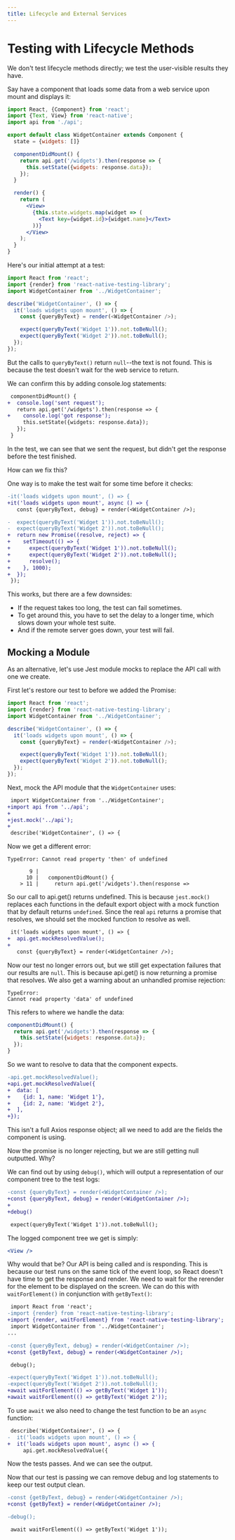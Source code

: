 ```yaml
---
title: Lifecycle and External Services
---
```


# Testing with Lifecycle Methods

We don't test lifecycle methods directly; we test the user-visible results they have.

Say have a component that loads some data from a web service upon mount and displays it:

```jsx
import React, {Component} from 'react';
import {Text, View} from 'react-native';
import api from './api';

export default class WidgetContainer extends Component {
  state = {widgets: []}

  componentDidMount() {
    return api.get('/widgets').then(response => {
      this.setState({widgets: response.data});
    });
  }

  render() {
    return (
      <View>
        {this.state.widgets.map(widget => (
          <Text key={widget.id}>{widget.name}</Text>
        ))}
      </View>
    );
  }
}
```

Here's our initial attempt at a test:

```js
import React from 'react';
import {render} from 'react-native-testing-library';
import WidgetContainer from '../WidgetContainer';

describe('WidgetContainer', () => {
  it('loads widgets upon mount', () => {
    const {queryByText} = render(<WidgetContainer />);

    expect(queryByText('Widget 1')).not.toBeNull();
    expect(queryByText('Widget 2')).not.toBeNull();
  });
});
```

But the calls to `queryByText()` return `null`--the text is not found. This is because the test doesn't wait for the web service to return.

We can confirm this by adding console.log statements:

```diff
 componentDidMount() {
+  console.log('sent request');
   return api.get('/widgets').then(response => {
+    console.log('got response');
     this.setState({widgets: response.data});
   });
 }
```

In the test, we can see that we sent the request, but didn't get the response before the test finished.

How can we fix this?

One way is to make the test wait for some time before it checks:

```diff
-it('loads widgets upon mount', () => {
+it('loads widgets upon mount', async () => {
   const {queryByText, debug} = render(<WidgetContainer />);

-  expect(queryByText('Widget 1')).not.toBeNull();
-  expect(queryByText('Widget 2')).not.toBeNull();
+  return new Promise((resolve, reject) => {
+    setTimeout(() => {
+      expect(queryByText('Widget 1')).not.toBeNull();
+      expect(queryByText('Widget 2')).not.toBeNull();
+      resolve();
+    }, 1000);
+  });
 });
```

This works, but there are a few downsides:

- If the request takes too long, the test can fail sometimes.
- To get around this, you have to set the delay to a longer time, which slows down your whole test suite.
- And if the remote server goes down, your test will fail.

## Mocking a Module

As an alternative, let's use Jest module mocks to replace the API call with one we create.

First let's restore our test to before we added the Promise:

```js
import React from 'react';
import {render} from 'react-native-testing-library';
import WidgetContainer from '../WidgetContainer';

describe('WidgetContainer', () => {
  it('loads widgets upon mount', () => {
    const {queryByText} = render(<WidgetContainer />);

    expect(queryByText('Widget 1')).not.toBeNull();
    expect(queryByText('Widget 2')).not.toBeNull();
  });
});
```

Next, mock the API module that the `WidgetContainer` uses:

```diff
 import WidgetContainer from '../WidgetContainer';
+import api from '../api';
+
+jest.mock('../api');
+
 describe('WidgetContainer', () => {
```

Now we get a different error:

```
TypeError: Cannot read property 'then' of undefined

       9 |
      10 |   componentDidMount() {
    > 11 |     return api.get('/widgets').then(response =>
```

So our call to api.get() returns undefined. This is because `jest.mock()` replaces each functions in the default export object with a mock function that by default returns `undefined`. Since the real `api` returns a promise that resolves, we should set the mocked function to resolve as well.

```diff
 it('loads widgets upon mount', () => {
+  api.get.mockResolvedValue();
+
   const {queryByText} = render(<WidgetContainer />);
```

Now our test no longer errors out, but we still get expectation failures that our results are `null`. This is because api.get() is now returning a promise that resolves. We also get a warning about an unhandled promise rejection:

```
TypeError:
Cannot read property 'data' of undefined
```

This refers to where we handle the data:

```js
componentDidMount() {
  return api.get('/widgets').then(response => {
    this.setState({widgets: response.data});
  });
}
```

So we want to resolve to data that the component expects.

```diff
-api.get.mockResolvedValue();
+api.get.mockResolvedValue({
+  data: [
+    {id: 1, name: 'Widget 1'},
+    {id: 2, name: 'Widget 2'},
+  ],
+});
```

This isn't a full Axios response object; all we need to add are the fields the component is using.

Now the promise is no longer rejecting, but we are still getting null outputted. Why?

We can find out by using `debug()`, which will output a representation of our component tree to the test logs:

```diff
-const {queryByText} = render(<WidgetContainer />);
+const {queryByText, debug} = render(<WidgetContainer />);
+
+debug()

 expect(queryByText('Widget 1')).not.toBeNull();
```

The logged component tree we get is simply:

```jsx
<View />
```

Why would that be? Our API is being called and is responding. This is because our test runs on the same tick of the event loop, so React doesn't have time to get the response and render. We need to wait for the rerender for the element to be displayed on the screen. We can do this with `waitForElement()` in conjunction with `getByText()`:

```diff
 import React from 'react';
-import {render} from 'react-native-testing-library';
+import {render, waitForElement} from 'react-native-testing-library';
 import WidgetContainer from '../WidgetContainer';
...

-const {queryByText, debug} = render(<WidgetContainer />);
+const {getByText, debug} = render(<WidgetContainer />);

 debug();

-expect(queryByText('Widget 1')).not.toBeNull();
-expect(queryByText('Widget 2')).not.toBeNull();
+await waitForElement(() => getByText('Widget 1'));
+await waitForElement(() => getByText('Widget 2'));
```

To use `await` we also need to change the test function to be an `async` function:

```diff
 describe('WidgetContainer', () => {
-  it('loads widgets upon mount', () => {
+  it('loads widgets upon mount', async () => {
     api.get.mockResolvedValue({
```

Now the tests passes. And we can see the output.

Now that our test is passing we can remove debug and log statements to keep our test output clean.

```diff
-const {getByText, debug} = render(<WidgetContainer />);
+const {getByText} = render(<WidgetContainer />);

-debug();

 await waitForElement(() => getByText('Widget 1'));
```
